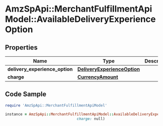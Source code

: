 # AmzSpApi::MerchantFulfillmentApiModel::AvailableDeliveryExperienceOption

## Properties

Name | Type | Description | Notes
------------ | ------------- | ------------- | -------------
**delivery_experience_option** | [**DeliveryExperienceOption**](DeliveryExperienceOption.md) |  | 
**charge** | [**CurrencyAmount**](CurrencyAmount.md) |  | 

## Code Sample

```ruby
require 'AmzSpApi::MerchantFulfillmentApiModel'

instance = AmzSpApi::MerchantFulfillmentApiModel::AvailableDeliveryExperienceOption.new(delivery_experience_option: null,
                                 charge: null)
```


